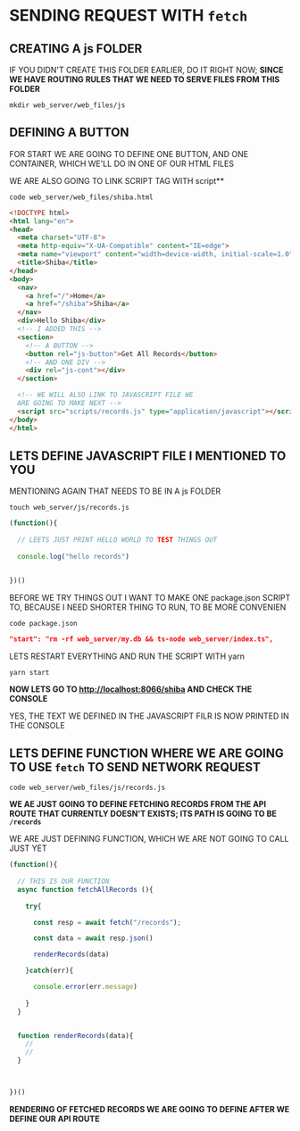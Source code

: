 # SENDING REQUEST WITH `fetch`

## CREATING A js FOLDER

IF YOU DIDN'T CREATE THIS FOLDER EARLIER, DO IT RIGHT NOW; **SINCE WE HAVE ROUTING RULES THAT WE NEED TO SERVE FILES FROM THIS FOLDER** 

```
mkdir web_server/web_files/js
```

## DEFINING A BUTTON

FOR START WE ARE GOING TO DEFINE ONE BUTTON, AND ONE CONTAINER, WHICH WE'LL DO IN ONE OF OUR HTML FILES

WE ARE ALSO GOING TO LINK SCRIPT TAG WITH script**

```
code web_server/web_files/shiba.html
```

```html
<!DOCTYPE html>
<html lang="en">
<head>
  <meta charset="UTF-8">
  <meta http-equiv="X-UA-Compatible" content="IE=edge">
  <meta name="viewport" content="width=device-width, initial-scale=1.0">
  <title>Shiba</title>
</head>
<body>
  <nav>
    <a href="/">Home</a>
    <a href="/shiba">Shiba</a>
  </nav>
  <div>Hello Shiba</div>
  <!-- I ADDED THIS -->
  <section>
    <!-- A BUTTON -->
    <button rel="js-button">Get All Records</button>
    <!-- AND ONE DIV -->
    <div rel="js-cont"></div>
  </section>

  <!-- WE WILL ALSO LINK TO JAVASCRIPT FILE WE
  ARE GOING TO MAKE NEXT -->
  <script src="scripts/records.js" type="application/javascript"></script>
</body>
</html>
```

## LETS DEFINE JAVASCRIPT FILE I MENTIONED TO YOU

MENTIONING AGAIN THAT NEEDS TO BE IN A js FOLDER

```
touch web_server/js/records.js
```

```js
(function(){
  
  // LEETS JUST PRINT HELLO WORLD TO TEST THINGS OUT
  
  console.log("hello records")


})()
```

BEFORE WE TRY THINGS OUT I WANT TO MAKE ONE package.json SCRIPT TO, BECAUSE I NEED SHORTER THING TO RUN, TO BE MORE CONVENIEN

```
code package.json
```

```json
"start": "rm -rf web_server/my.db && ts-node web_server/index.ts",
```

LETS RESTART EVERYTHING AND RUN THE SCRIPT WITH yarn

```
yarn start
```

**NOW LETS GO TO <http://localhost:8066/shiba> AND CHECK THE CONSOLE**

YES, THE TEXT WE DEFINED IN THE JAVASCRIPT FILR IS NOW PRINTED IN THE CONSOLE

## LETS DEFINE FUNCTION WHERE WE ARE GOING TO USE `fetch` TO SEND NETWORK REQUEST

```
code web_server/web_files/js/records.js
```

**WE AE JUST GOING TO DEFINE FETCHING RECORDS FROM THE API ROUTE THAT CURRENTLY DOESN'T EXISTS; ITS PATH IS GOING TO BE `/records`**

WE ARE JUST DEFINING FUNCTION, WHICH WE ARE NOT GOING TO CALL JUST YET 

```js
(function(){
  
  // THIS IS OUR FUNCTION 
  async function fetchAllRecords (){
    
    try{

      const resp = await fetch("/records");

      const data = await resp.json()

      renderRecords(data)

    }catch(err){

      console.error(err.message)
        
    }
  }


  function renderRecords(data){
    // 
    // 
  }



})()
```

**RENDERING OF FETCHED RECORDS WE ARE GOING TO DEFINE AFTER WE DEFINE OUR API ROUTE**